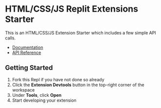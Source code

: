 # HTML/CSS/JS Replit Extensions Starter

This is an HTML/CSS/JS Extension Starter which includes a few simple API calls.

- [Documentation](https://docs.replit.com/extensions)
- [API Reference](https://docs.replit.com/extensions/category/api-reference)

## Getting Started

1. Fork this Repl if you have not done so already
2. Click the **Extension Devtools** button in the top-right corner of the workspace
3. Under **Tools**, click **Open**
4. Start developing your extension
